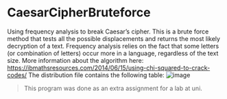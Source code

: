 # CaesarCipherBruteforce

Using frequency analysis to break Caesar’s cipher. This is a brute force method that tests all the possible displacements and returns the most likely decryption of a text. Frequency analysis relies on the fact that some letters (or combination of letters) occur more in a language, regardless of the text size. More information about the algorithm here: https://ibmathsresources.com/2014/06/15/using-chi-squared-to-crack-codes/
The distribution file contains the following table:
![image](https://user-images.githubusercontent.com/45566281/163851913-c45c08c1-3486-43e4-bc5a-ee2213980f8e.png)
> This program was done as an extra assignment for a lab at uni.
